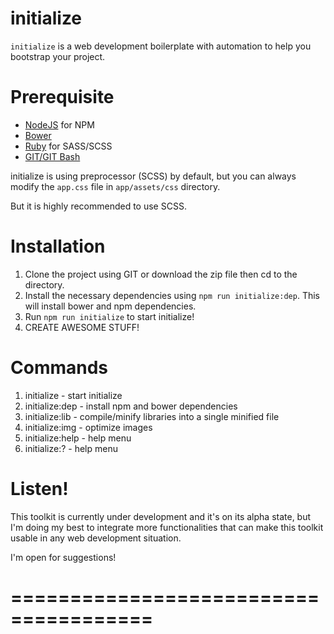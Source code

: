 # initialize

`initialize` is a web development boilerplate with automation to help you bootstrap your project.

# Prerequisite

- [NodeJS](https://nodejs.org/en/) for NPM
- [Bower](https://bower.io/)
- [Ruby](https://www.ruby-lang.org/en/) for SASS/SCSS
- [GIT/GIT Bash](https://git-scm.com/downloads)

initialize is using preprocessor (SCSS) by default, but you can always modify the `app.css` file in `app/assets/css` directory.

But it is highly recommended to use SCSS.

# Installation
1. Clone the project using GIT or download the zip file then cd to the directory.
2. Install the necessary dependencies using `npm run initialize:dep`. This will install bower and npm dependencies.
3. Run `npm run initialize` to start initialize!
4. CREATE AWESOME STUFF!

# Commands
1. initialize      - start initialize
2. initialize:dep  - install npm and bower dependencies
3. initialize:lib  - compile/minify libraries into a single minified file
4. initialize:img  - optimize images
5. initialize:help - help menu
6. initialize:?    - help menu

# Listen!
This toolkit is currently under development and it's on its alpha state, but I'm doing my best to integrate more functionalities that can make this toolkit usable in any web development situation.

I'm open for suggestions!

# ======================================